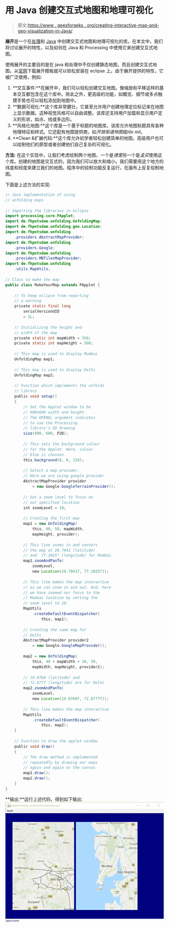 # 用 Java 创建交互式地图和地理可视化

> 原文:[https://www . geesforgeks . org/creating-interactive-map-and-geo-visualization-in-Java/](https://www.geeksforgeeks.org/creating-interactive-maps-and-geo-visualizations-in-java/)

**展开**是一个在[处理](https://www.geeksforgeeks.org/introduction-to-processing-java/)和 [Java](https://www.geeksforgeeks.org/java-tutorials/) 中创建交互式地图和地理可视化的库。在本文中，我们将讨论展开的特性，以及如何在 Java 和 Processing 中使用它来创建交互式地图。

使用展开的主要目的是在 java 和处理中不仅创建静态地图，而且创建交互式地图。从[官网](http://unfoldingmaps.org/)下载展开模板就可以轻松安装在 eclipse 上。由于展开提供的特性，它被广泛使用，例如:

1.  **交互事件:**在展开中，我们可以轻松创建交互地图。像缩放和平移这样的基本交互都包含在这个库中。除此之外，更高级的功能，如概览、细节或多点触摸手势也可以轻松添加到地图中。
2.  **数据可视化:**这个库非常健壮，它甚至允许用户创建地理定位标记来在地图上显示数据。这种视觉风格可以自由调整。该库还支持用户加载和显示用户定义的形状，如点、线或多边形。
3.  **风格化地图:**这个库是一个基于标题的地图库。该库允许地图标题具有各种地理特征和样式。它还配有地图提供商，如*开放街道地图*或*tile mil*。
4.  **Clean &扩展代码:**这个库允许初学者轻松创建简单的地图。高级用户也可以绘制他们的原型或者创建他们自己复杂的可视化。

**方法:**
在这个实现中，让我们考虑绘制两个地图，一个是*德里*另一个是*孟买*使用这个库。创建的地图是交互式的，因为我们可以放大和缩小。我们需要用这个地方的纬度和经度来建立我们的地图。程序中的绘制功能反复运行，在画布上反复绘制地图。

下面是上述方法的实现:

```java
// Java implementation of using
// unfolding maps

// Importing the libraries in eclipse
import processing.core.PApplet;
import de.fhpotsdam.unfolding.UnfoldingMap;
import de.fhpotsdam.unfolding.geo.Location;
import de.fhpotsdam.unfolding
    .providers.AbstractMapProvider;
import de.fhpotsdam.unfolding
    .providers.Google;
import de.fhpotsdam.unfolding
    .providers.MBTilesMapProvider;
import de.fhpotsdam.unfolding
    .utils.MapUtils;

// Class to make the map
public class MakeYourMap extends PApplet {

    // To keep eclipse from reporting
    // a warning
    private static final long
        serialVersionUID
        = 1L;

    // Initializing the height and
    // width of the map
    private static int mapWidth = 350;
    private static int mapHeight = 500;

    // This map is used to display Mumbai
    UnfoldingMap map1;

    // This map is used to display Delhi
    UnfoldingMap map2;

    // Function which implements the unfolds
    // library
    public void setup()
    {
        // Set the Applet window to be
        // 900x600 width and height.
        // The OPENGL argument indicates
        // to use the Processing
        // library's 2D drawing
        size(900, 600, P2D);

        // This sets the background colour
        // for the Applet. Here, colour
        // blue is choosen
        this.background(0, 0, 128);

        // Select a map provider.
        // Here we are using google provider
        AbstractMapProvider provider
            = new Google.GoogleTerrainProvider();

        // Set a zoom level to focus on
        // our specified location
        int zoomLevel = 10;

        // Creating the first map
        map1 = new UnfoldingMap(
            this, 40, 50, mapWidth,
            mapHeight, provider);

        // This line zooms in and centers
        // the map at 28.7041 (latitude)
        // and  77.1025° (longitude) for Mumbai.
        map1.zoomAndPanTo(
            zoomLevel,
            new Location(28.7041f, 77.1025f));

        // This line makes the map interactive
        // as we can zoom in and out. And, here
        // we have zoomed our focus to the
        // Mumbai location by setting the
        // zoom level to 10.
        MapUtils
            .createDefaultEventDispatcher(
                this, map1);

        // Creating the same map for
        // Delhi
        AbstractMapProvider provider2
            = new Google.GoogleMapProvider();

        map2 = new UnfoldingMap(
            this, 40 + mapWidth + 10, 50,
            mapWidth, mapHeight, provider2);

        // 19.0760 (latitude) and
        // 72.8777 (longitude) are for Delhi
        map2.zoomAndPanTo(
            zoomLevel,
            new Location(19.0760f, 72.8777f));

        // This line makes the map interactive
        MapUtils
            .createDefaultEventDispatcher(
                this, map2);
    }

    // Function to draw the applet window
    public void draw()
    {
        // The draw method is implemented
        // repeatedly by drawing our maps
        // again and again on the canvas
        map1.draw();
        map2.draw();
    }
}
```

**输出:**运行上述代码，得到如下输出:
[![](img/012d254cb3492e690a8bb720566d3f97.png)](https://media.geeksforgeeks.org/wp-content/uploads/20200512062925/up5.jpg)
